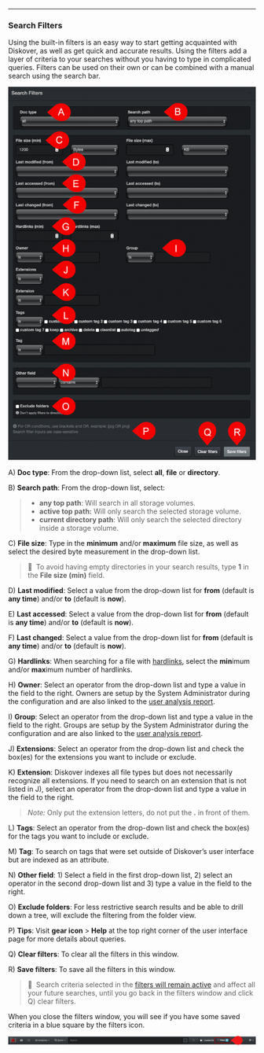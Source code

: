 <p id="filters"></p>

___
### Search Filters

Using the built-in filters is an easy way to start getting acquainted with Diskover, as well as get quick and accurate results. Using the filters add a layer of criteria to your searches without you having to type in complicated queries. Filters  can be used on their own or can be combined with a manual search using the search bar.

![Image: Search Filters](images/image_file_search_filters_overview.png)

A) **Doc type**: From the drop-down list, select  **all**,  **file**  or  **directory**.

B) **Search path**: From the drop-down list, select:
> - **any top path**: Will search in all storage volumes.
>- **active top path:** Will only search the selected storage volume.
>- **current directory path**: Will only search the selected directory inside a storage volume.

C) **File size**: Type in the  **minimum**  and/or  **maximum**  file size, as well as select the desired byte measurement in the drop-down list.

>🔆 &nbsp;To avoid having empty directories in your search results, type  **1**  in the  **File size (min)**  field.

D) **Last modified**: Select a value from the drop-down list for  **from** (default is  **any time**)  and/or  **to** (default is  **now**).

E) **Last accessed**: Select a value from the drop-down list for  **from** (default is  **any time**)  and/or  **to** (default is  **now**).

F) **Last changed**: Select a value from the drop-down list for  **from** (default is  **any time**)  and/or  **to** (default is  **now**).

G) **Hardlinks**: When searching for a file with [hardlinks](#hardlinks), select the  **min**imum and/or  **max**imum number of hardlinks.

H) **Owner**: Select an operator  from the drop-down list and type a value in the field to the right. Owners are setup by the System Administrator during the configuration and are also linked to the [user analysis report](#user_analysis).

I) **Group**: Select an operator  from the drop-down list and type a value in the field to the right. Groups are setup by the System Administrator during the configuration and are also linked to the [user analysis report](#user_analysis).

J) **Extensions**: Select an operator  from the drop-down list and check the box(es) for the extensions you want to include or exclude.

K) **Extension**: Diskover indexes all file types but does not necessarily recognize all extensions. If you need to search on an extension that is not listed in J), select an operator  from the drop-down list and type a value in the field to the right.
> _Note:_ Only put the extension letters, do not put the  **.**  in front of them.

L) **Tags**: Select an operator from the drop-down list and check the box(es) for the tags  you want to include or exclude.

M) **Tag**: To search on tags that were set outside of Diskover’s user interface but are indexed as an attribute.

N) **Other field**: 1) Select a field in the first drop-down list, 2) select an operator in the second drop-down list and 3) type a value in the field to the right.

O) **Exclude folders**: For less restrictive search results and be able to drill down a tree, will exclude the filtering from the folder view.

P) **Tips**:  Visit **gear icon** > **Help** at the top right corner of the user interface page for more details about queries.
<p id="clear_filters"></p>

Q) **Clear filters**: To clear all the filters in this window.

R) **Save filters**: To save all the filters in this window.

>🔆 &nbsp;Search criteria selected in the [filters will remain active](#clear_filters) and affect all your future searches, until you go back in the filters window and click Q) clear filters.

When you close the filters window, you will see if you have some saved criteria in a blue square by the filters icon.

![Image: Active Filters](images/image_file_search_filters_selected.png)
